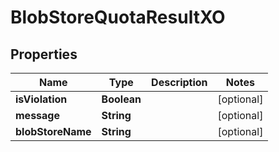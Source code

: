 # BlobStoreQuotaResultXO

## Properties
Name | Type | Description | Notes
------------ | ------------- | ------------- | -------------
**isViolation** | **Boolean** |  |  [optional]
**message** | **String** |  |  [optional]
**blobStoreName** | **String** |  |  [optional]
